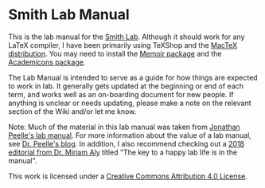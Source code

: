 # Smith Lab Manual

This is the lab manual for the [Smith Lab][lab]. Although it should work for any LaTeX compiler, I have been primarily using TeXShop and the [MacTeX distribution][mactex]. You may need to install the [Memoir package][memoir] and the [Academicons package][academicons].

The Lab Manual is intended to serve as a guide for how things are expected to work in lab. It generally gets updated at the beginning or end of each term, and works well as an on-boarding document for new people. If anything is unclear or needs updating, please make a note on the relevant section of the Wiki and/or let me know.

Note: Much of the material in this lab manual was taken from [Jonathan Peelle's lab manual][peelle-manual]. For more information about the value of a lab manual, see [Dr. Peelle's blog][peelle-blog]. In addition, I also recommend checking out a [2018 editorial from Dr. Miriam Aly][aly] titled "The key to a happy lab life is in the manual".

This work is licensed under a [Creative Commons Attribution 4.0 License][cc-by].

[peelle-manual]: https://github.com/jpeelle/peellelab_manual/
[peelle-blog]: http://jonathanpeelle.net/blog/2016/01/07/maintaining-a-lab-manual
[academicons]: https://github.com/diogo-fernan/academicons
[lab]: https://sites.temple.edu/neuroeconlab/
[cc-by]: http://creativecommons.org/licenses/by/4.0/
[mactex]: http://tug.org/mactex/
[memoir]: https://ctan.org/pkg/memoir?lang=en
[aly]: https://www.nature.com/articles/d41586-018-06167-w
